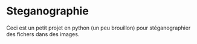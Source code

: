 # Steganographie

Ceci est un petit projet en python (un peu brouillon) pour stéganographier des fichers dans des images.
